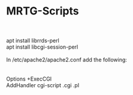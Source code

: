 # MRTG-Scripts
<br>
<br>
apt install librrds-perl<br>
apt install libcgi-session-perl<br>
<br>
In /etc/apache2/apache2.conf add the following:<br>
<br>
<Directory /var/www/html/mrtg/*/><br>
       Options +ExecCGI<br>
       AddHandler cgi-script .cgi .pl<br>
</Directory><br>
